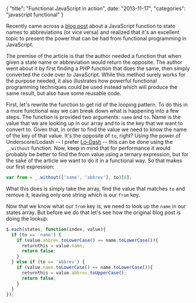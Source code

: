 {
  "title": "Functional JavaScript in action",
  date: "2013-11-17",
  "categories": "javascript functional"
}

Recently came across a [blog post](http://redactweb.com/javascript-to-convert-between-states-and-abbreviations/) about a JavaScript function to state names to abbreviations (or vice versa) and realized that it's an excellent topic to present the power that can be had from functional programming in JavaScript.

The premise of the article is that the author needed a function that when given a state name or abbreviation would return the opposite. The author went about it by first finding a PHP function that does the same, then simply converted the code over to JavaScript. While this method surely works for the purpose needed, it also illustrates how powerful functional programming techniques could be used instead which will produce the same result, but also have some reusable code.

First, let's rewrite the function to get rid of the looping pattern. To do this in a more functional way we can break down what is happening into a few steps. The function is provided two arguments: `name` and `to`. Name is the value that we are looking up in our array and to is the key that we want to convert to. Given that, in order to find the value we need to know the name of the key of that value. It's the opposite of `to`, right? Using the power of Underscore/Lodash -- I prefer [Lo-Dash](http://lodash.com/docs) -- this can be done using the `_.without` function. Now, keep in mind that for performance it would probably be better to find the from value using a ternary expression, but for the sake of the article we want to do it in a functional way. So that makes our first expression:

```javascript
var from = _.without(['name', 'abbrev'], to)[0];
```

What this does is simply take the array, find the value that matches `to` and remove it, leaving only one string which is our `from` key.

Now that we know what our `from` key is, we need to look up the `name` in our states array. But before we do that let's see how the original blog post is doing the lookup:

```javascript
$.each(states, function(index, value){
  if (to == 'name') {
    if (value.abbrev.toLowerCase() == name.toLowerCase()){
      returnthis = value.name;
      return false;
    }
  } else if (to == 'abbrev') {
    if (value.name.toLowerCase() == name.toLowerCase()){
      returnthis = value.abbrev.toUpperCase();
      return false;
    }
  }
});
```
